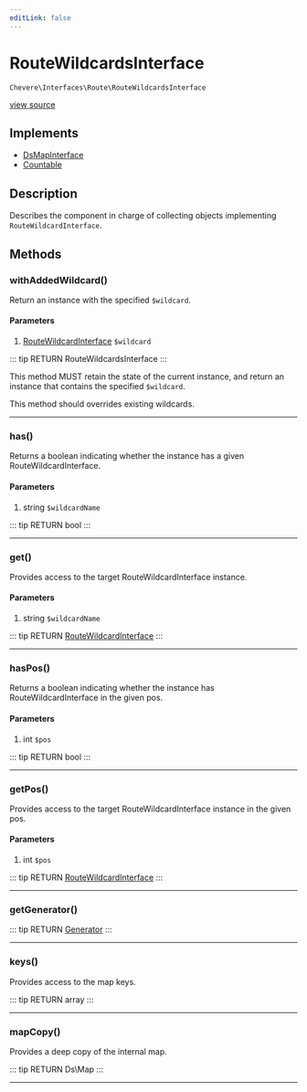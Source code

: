 ```yaml
---
editLink: false
---
```


# RouteWildcardsInterface

`Chevere\Interfaces\Route\RouteWildcardsInterface`

[view source](https://github.com/chevere/chevere/blob/master/interfaces/Route/RouteWildcardsInterface.php)

## Implements

- [DsMapInterface](../DataStructures/DsMapInterface.md)
- [Countable](https://www.php.net/manual/class.countable)

## Description

Describes the component in charge of collecting objects implementing `RouteWildcardInterface`.

## Methods

### withAddedWildcard()

Return an instance with the specified `$wildcard`.

#### Parameters

1. [RouteWildcardInterface](./RouteWildcardInterface.md) `$wildcard`

::: tip RETURN
RouteWildcardsInterface
:::

This method MUST retain the state of the current instance, and return
an instance that contains the specified `$wildcard`.

This method should overrides existing wildcards.

---

### has()

Returns a boolean indicating whether the instance has a given RouteWildcardInterface.

#### Parameters

1. string `$wildcardName`

::: tip RETURN
bool
:::

---

### get()

Provides access to the target RouteWildcardInterface instance.

#### Parameters

1. string `$wildcardName`

::: tip RETURN
[RouteWildcardInterface](./RouteWildcardInterface.md)
:::

---

### hasPos()

Returns a boolean indicating whether the instance has RouteWildcardInterface in the given pos.

#### Parameters

1. int `$pos`

::: tip RETURN
bool
:::

---

### getPos()

Provides access to the target RouteWildcardInterface instance in the given pos.

#### Parameters

1. int `$pos`

::: tip RETURN
[RouteWildcardInterface](./RouteWildcardInterface.md)
:::

---

### getGenerator()

::: tip RETURN
[Generator](https://www.php.net/manual/class.generator)
:::

---

### keys()

Provides access to the map keys.

::: tip RETURN
array
:::

---

### mapCopy()

Provides a deep copy of the internal map.

::: tip RETURN
Ds\Map
:::

---
